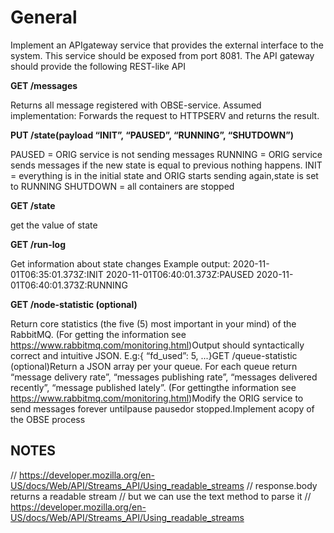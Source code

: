 # General
Implement an APIgateway service that provides the external interface to the system. This service should be exposed from port 8081. The API gateway should provide the following REST-like API 

**GET /messages**

Returns all message registered with OBSE-service. Assumed implementation: Forwards the request to HTTPSERV and returns the result.

**PUT /state(payload “INIT”, “PAUSED”, “RUNNING”, “SHUTDOWN”)**

PAUSED = ORIG service is not sending messages
RUNNING = ORIG service sends messages if the new state is equal to previous nothing happens.
INIT = everything is in the initial state and ORIG starts sending again,state is set to RUNNING
SHUTDOWN = all containers are stopped

**GET /state**

get the value of state

**GET /run-log**

Get information about state changes
Example output:
2020-11-01T06:35:01.373Z:INIT
2020-11-01T06:40:01.373Z:PAUSED
2020-11-01T06:40:01.373Z:RUNNING

**GET /node-statistic (optional)**

Return core statistics (the five (5) most important in your mind) of the RabbitMQ. (For getting the information see https://www.rabbitmq.com/monitoring.html)Output should syntactically correct and intuitive JSON. E.g:{ “fd_used”: 5, ...}GET /queue-statistic (optional)Return a JSON array per your queue. For each queue return “message delivery rate”, “messages publishing rate”, “messages delivered recently”, “message published lately”. (For gettingthe information see https://www.rabbitmq.com/monitoring.html)Modify the ORIG service to send messages forever untilpause pausedor stopped.Implement acopy of the OBSE process


## NOTES

// https://developer.mozilla.org/en-US/docs/Web/API/Streams_API/Using_readable_streams
// response.body returns a readable stream
// but we can use the text method to parse it
// https://developer.mozilla.org/en-US/docs/Web/API/Streams_API/Using_readable_streams